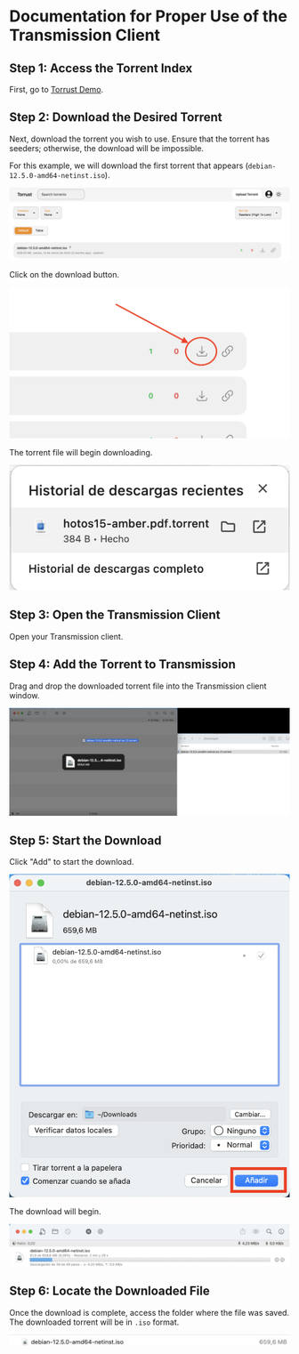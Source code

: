 # Documentation for Proper Use of the Transmission Client

## Step 1: Access the Torrent Index

First, go to [Torrust Demo](https://index.torrust-demo.com/torrents).

## Step 2: Download the Desired Torrent

Next, download the torrent you wish to use. Ensure that the torrent has seeders; otherwise, the download will be impossible.

For this example, we will download the first torrent that appears (`debian-12.5.0-amd64-netinst.iso`).

![First Torrent](/docs/media/screenshots/upload/first-torrent.png)


Click on the download button.

![Download Button](/docs/media/screenshots/upload/download-button.png)

The torrent file will begin downloading.

![Torrent Download](/docs/media/screenshots/upload/download-torrent.png)

## Step 3: Open the Transmission Client

Open your Transmission client.

## Step 4: Add the Torrent to Transmission

Drag and drop the downloaded torrent file into the Transmission client window.

![Drag and Drop Torrent](/docs/media/screenshots/upload/Transmission/move-file.png)


## Step 5: Start the Download

Click "Add" to start the download.

![Click Add](/docs/media/screenshots/upload/Transmission/click-on-add.png)


The download will begin.

![Download in Progress](/docs/media/screenshots/upload/Transmission/download-start.png)


## Step 6: Locate the Downloaded File

Once the download is complete, access the folder where the file was saved. The downloaded torrent will be in `.iso` format.

![Download Complete](/docs/media/screenshots/upload/Transmission/download-finished.png)



